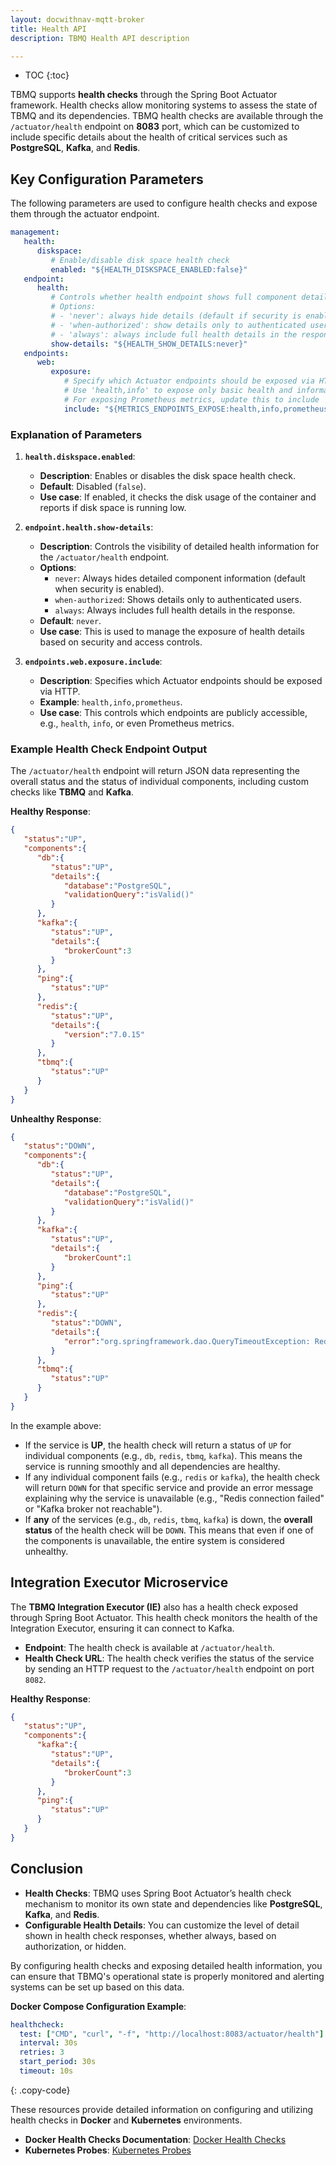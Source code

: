 ```yaml
---
layout: docwithnav-mqtt-broker
title: Health API
description: TBMQ Health API description

---
```


* TOC
{:toc}

TBMQ supports **health checks** through the Spring Boot Actuator framework. 
Health checks allow monitoring systems to assess the state of TBMQ and its dependencies. 
TBMQ health checks are available through the `/actuator/health` endpoint on **8083** port, 
which can be customized to include specific details about the health of critical services such as **PostgreSQL**, **Kafka**, and **Redis**.

## Key Configuration Parameters

The following parameters are used to configure health checks and expose them through the actuator endpoint.

```yaml
management:
   health:
      diskspace:
         # Enable/disable disk space health check
         enabled: "${HEALTH_DISKSPACE_ENABLED:false}"
   endpoint:
      health:
         # Controls whether health endpoint shows full component details (e.g., Redis, DB, TBMQ).
         # Options:
         # - 'never': always hide details (default if security is enabled).
         # - 'when-authorized': show details only to authenticated users.
         # - 'always': always include full health details in the response
         show-details: "${HEALTH_SHOW_DETAILS:never}"
   endpoints:
      web:
         exposure:
            # Specify which Actuator endpoints should be exposed via HTTP.
            # Use 'health,info' to expose only basic health and information endpoints.
            # For exposing Prometheus metrics, update this to include 'prometheus' in the list (e.g., 'health,info,prometheus')
            include: "${METRICS_ENDPOINTS_EXPOSE:health,info,prometheus}"
```

### Explanation of Parameters

1. **`health.diskspace.enabled`**:

    * **Description**: Enables or disables the disk space health check.
    * **Default**: Disabled (`false`).
    * **Use case**: If enabled, it checks the disk usage of the container and reports if disk space is running low.

2. **`endpoint.health.show-details`**:

    * **Description**: Controls the visibility of detailed health information for the `/actuator/health` endpoint.
    * **Options**:
        * `never`: Always hides detailed component information (default when security is enabled).
        * `when-authorized`: Shows details only to authenticated users.
        * `always`: Always includes full health details in the response.
    * **Default**: `never`.
    * **Use case**: This is used to manage the exposure of health details based on security and access controls.

3. **`endpoints.web.exposure.include`**:

    * **Description**: Specifies which Actuator endpoints should be exposed via HTTP.
    * **Example**: `health,info,prometheus`.
    * **Use case**: This controls which endpoints are publicly accessible, e.g., `health`, `info`, or even Prometheus metrics.

### Example Health Check Endpoint Output

The `/actuator/health` endpoint will return JSON data representing the overall status and the status of individual components, including custom checks like **TBMQ** and **Kafka**.

**Healthy Response**:

```json
{
   "status":"UP",
   "components":{
      "db":{
         "status":"UP",
         "details":{
            "database":"PostgreSQL",
            "validationQuery":"isValid()"
         }
      },
      "kafka":{
         "status":"UP",
         "details":{
            "brokerCount":3
         }
      },
      "ping":{
         "status":"UP"
      },
      "redis":{
         "status":"UP",
         "details":{
            "version":"7.0.15"
         }
      },
      "tbmq":{
         "status":"UP"
      }
   }
}
```

**Unhealthy Response**:

```json
{
   "status":"DOWN",
   "components":{
      "db":{
         "status":"UP",
         "details":{
            "database":"PostgreSQL",
            "validationQuery":"isValid()"
         }
      },
      "kafka":{
         "status":"UP",
         "details":{
            "brokerCount":1
         }
      },
      "ping":{
         "status":"UP"
      },
      "redis":{
         "status":"DOWN",
         "details":{
            "error":"org.springframework.dao.QueryTimeoutException: Redis command timed out"
         }
      },
      "tbmq":{
         "status":"UP"
      }
   }
}
```

In the example above:

* If the service is **UP**, the health check will return a status of `UP` for individual components (e.g., `db`, `redis`, `tbmq`, `kafka`). 
This means the service is running smoothly and all dependencies are healthy.
* If any individual component fails (e.g., `redis` or `kafka`), the health check will return `DOWN` for that specific service 
and provide an error message explaining why the service is unavailable (e.g., "Redis connection failed" or "Kafka broker not reachable").
* If **any** of the services (e.g., `db`, `redis`, `tbmq`, `kafka`) is down, the **overall status** of the health check will be `DOWN`. 
This means that even if one of the components is unavailable, the entire system is considered unhealthy.

## Integration Executor Microservice

The **TBMQ Integration Executor (IE)** also has a health check exposed through Spring Boot Actuator. 
This health check monitors the health of the Integration Executor, ensuring it can connect to Kafka.

* **Endpoint**: The health check is available at `/actuator/health`.
* **Health Check URL**: The health check verifies the status of the service by sending an HTTP request to the `/actuator/health` endpoint on port `8082`.

**Healthy Response**:

```json
{
   "status":"UP",
   "components":{
      "kafka":{
         "status":"UP",
         "details":{
            "brokerCount":3
         }
      },
      "ping":{
         "status":"UP"
      }
   }
}
```

## Conclusion

* **Health Checks**: TBMQ uses Spring Boot Actuator’s health check mechanism to monitor its own state and dependencies like **PostgreSQL**, **Kafka**, and **Redis**.
* **Configurable Health Details**: You can customize the level of detail shown in health check responses, whether always, based on authorization, or hidden.

By configuring health checks and exposing detailed health information, 
you can ensure that TBMQ's operational state is properly monitored and alerting systems can be set up based on this data.

**Docker Compose Configuration Example**:

```yaml
healthcheck:
  test: ["CMD", "curl", "-f", "http://localhost:8083/actuator/health"]
  interval: 30s
  retries: 3
  start_period: 30s
  timeout: 10s
```
{: .copy-code}

These resources provide detailed information on configuring and utilizing health checks in **Docker** and **Kubernetes** environments.

* **Docker Health Checks Documentation**: [Docker Health Checks](https://docs.docker.com/reference/dockerfile/#healthcheck)
* **Kubernetes Probes**: [Kubernetes Probes](https://kubernetes.io/docs/tasks/configure-pod-container/configure-liveness-readiness-startup-probes/)
